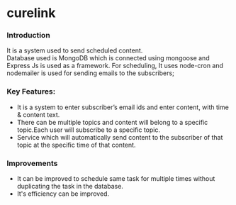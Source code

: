 # curelink
<h3>Introduction </h3>
It is a system used to send scheduled content.</br>
Database used is MongoDB which is connected using mongoose and Express Js is used as a framework. For scheduling, 
It uses node-cron and nodemailer is used for sending emails to the subscribers;
<h3>Key Features:</h3>
<ul>
<li>It is a system to enter subscriber’s email ids and enter content, with time & content text. </li>
<li>There can be multiple topics and content will belong to a specific topic.Each user will subscribe to a specific topic.</li>
<li>Service which will automatically send content to the subscriber of that topic at the specific
  time of that content. </li> </ul>
 <h3>Improvements</h3>
 <ul>
  <li>It can be improved to schedule same task for multiple times without duplicating the task in the database.</li>
  <li>It's efficiency can be improved. </li>
  </ul>

